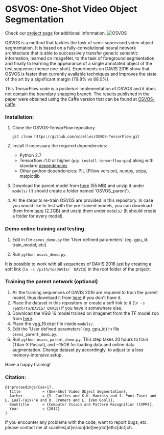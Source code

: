 # OSVOS: One-Shot Video Object Segmentation
Check our [project page](http://www.vision.ee.ethz.ch/~cvlsegmentation/osvos) for additional information.
![OSVOS](doc/ims/osvos.png)

OSVOS is a method that tackles the task of semi-supervised video object segmentation. It is based on a fully-convolutional neural network architecture that is able to successively transfer generic semantic information, learned on ImageNet, to the task of foreground segmentation, and finally to learning the appearance of a single annotated object of the test sequence (hence one-shot). Experiments on DAVIS 2016 show that OSVOS is faster than currently available techniques and improves the state of the art by a significant margin (79.8% vs 68.0%).


This TensorFlow code is a posteriori implementation of OSVOS and it does not contain the boundary snapping branch. The results published in the paper were obtained using the Caffe version that can be found at [OSVOS-caffe](https://github.com/kmaninis/OSVOS-caffe).


### Installation:
1. Clone the OSVOS-TensorFlow repository
   ```Shell
   git clone https://github.com/scaelles/OSVOS-TensorFlow.git
   ```
2. Install if necessary the required dependencies:
   
   - Python 2.7 
   - Tensorflow r1.0 or higher (`pip install tensorflow-gpu`) along with standard [dependencies](https://www.tensorflow.org/install/install_linux)
   - Other python dependencies: PIL (Pillow version), numpy, scipy, matplotlib
   
3. Download the parent model from [here](https://data.vision.ee.ethz.ch/csergi/share/OSVOS/OSVOS_parent_model.zip) (55 MB) and unzip it under `models/` (It should create a folder named 'OSVOS_parent').

4. All the steps to re-train OSVOS are provided in this repository. In case you would like to test with the pre-trained models, you can download them from  [here](https://data.vision.ee.ethz.ch/csergi/share/OSVOS/OSVOS_pre-trained_models.zip) (2.2GB) and unzip them under `models/` (It should create a folder for every model).

### Demo online training and testing
1. Edit in file `osvos_demo.py` the 'User defined parameters' (eg. gpu_id, train_model, etc).

2. Run `python osvos_demo.py`.

It is possible to work with all sequences of DAVIS 2016 just by creating a soft link (`ln -s /path/to/DAVIS/  DAVIS`) in the root folder of the project.

### Training the parent network (optional)
1. All the training sequences of DAVIS 2016 are required to train the parent model, thus download it from [here](https://graphics.ethz.ch/Downloads/Data/Davis/DAVIS-data.zip) if you don't have it. 
2. Place the dataset in this repository or create a soft link to it (`ln -s /path/to/DAVIS/ DAVIS`) if you have it somewhere else.
3. Download the VGG 16 model trained on Imagenet from the TF model zoo from [here](http://download.tensorflow.org/models/vgg_16_2016_08_28.tar.gz).
4. Place the vgg_16.ckpt file inside `models/`.
5. Edit the 'User defined parameters' (eg. gpu_id) in file `osvos_parent_demo.py`.
6. Run `python osvos_parent_demo.py`. This step takes 20 hours to train (Titan-X Pascal), and ~15GB for loading data and online data augmentation. Change dataset.py accordingly, to adjust to a less memory-intensive setup.

Have a happy training!

### Citation:
	@Inproceedings{Cae+17,
	  Title          = {One-Shot Video Object Segmentation},
	  Author         = {S. Caelles and K.K. Maninis and J. Pont-Tuset and L. Leal-Taix\'e and D. Cremers and L. {Van Gool}},
	  Booktitle      = {Computer Vision and Pattern Recognition (CVPR)},
	  Year           = {2017}
	}
If you encounter any problems with the code, want to report bugs, etc. please contact me at scaelles[at]vision[dot]ee[dot]ethz[dot]ch.
